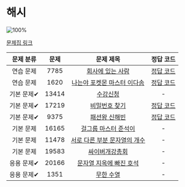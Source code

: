 # 해시

![100%](https://progress-bar.dev/4/?scale=10&title=progress&width=500&color=babaca&suffix=/10)

[문제집 링크](https://www.acmicpc.net/workbook/view/9063)

| 문제 분류 | 문제 | 문제 제목 | 정답 코드 |
| :--: | :--: | :--: | :--: |
| 연습 문제 | 7785 | [회사에 있는 사람](https://www.acmicpc.net/problem/7785) | [정답 코드](../0x15/solutions/7785.cpp) |
| 연습 문제 | 1620 | [나는야 포켓몬 마스터 이다솜](https://www.acmicpc.net/problem/1620) | [정답 코드](../0x15/solutions/1620.cpp) |
| 기본 문제✔ | 13414 | [수강신청](https://www.acmicpc.net/problem/13414) | - |
| 기본 문제✔ | 17219 | [비밀번호 찾기](https://www.acmicpc.net/problem/17219) | [정답 코드](../0x15/solutions/17219.cpp) |
| 기본 문제✔ | 9375 | [패션왕 신해빈](https://www.acmicpc.net/problem/9375) | [정답 코드](../0x15/solutions/9375.cpp) |
| 기본 문제 | 16165 | [걸그룹 마스터 준석이](https://www.acmicpc.net/problem/16165) | - |
| 기본 문제 | 11478 | [서로 다른 부분 문자열의 개수](https://www.acmicpc.net/problem/11478) | - |
| 기본 문제 | 19583 | [싸이버개강총회](https://www.acmicpc.net/problem/19583) | - |
| 응용 문제✔ | 20166 | [문자열 지옥에 빠진 호석](https://www.acmicpc.net/problem/20166) | - |
| 응용 문제✔ | 1351 | [무한 수열](https://www.acmicpc.net/problem/1351) | - |
